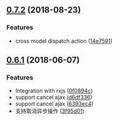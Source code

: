 <a name="0.7.2"></a>
## [0.7.2](https://github.com/TalkingData/rxloop/compare/v0.6.1...v0.7.2) (2018-08-23)


### Features

* cross model dispatch action ([14e7591](https://github.com/TalkingData/rxloop/commit/14e7591))



<a name="0.6.1"></a>
## [0.6.1](https://github.com/TalkingData/rxloop/compare/v0.5.3...v0.6.1) (2018-06-07)


### Features

* Integration with rxjs ([0f0894c](https://github.com/TalkingData/rxloop/commit/0f0894c))
* support cancel ajax ([d6df336](https://github.com/TalkingData/rxloop/commit/d6df336))
* support cancel ajax ([6393ec4](https://github.com/TalkingData/rxloop/commit/6393ec4))
* 支持取消异步操作 ([3f95d01](https://github.com/TalkingData/rxloop/commit/3f95d01))



